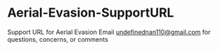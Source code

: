 # Aerial-Evasion-SupportURL
Support URL for Aerial Evasion
Email undefinednan110@gmail.com for questions, concerns, or comments

